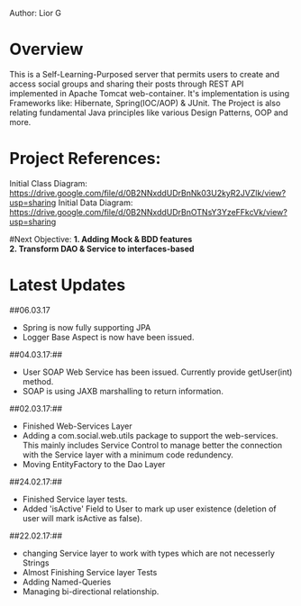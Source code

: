 Author: Lior G  

# Overview
This is a Self-Learning-Purposed server that permits users to create and access social groups and sharing their posts through REST API implemented in Apache Tomcat web-container. It's implementation is using Frameworks like: Hibernate, Spring(IOC/AOP) & JUnit. The Project is also relating fundamental Java principles like various Design Patterns, OOP and more. 

# Project References: 

Initial Class Diagram: https://drive.google.com/file/d/0B2NNxddUDrBnNk03U2kyR2JVZlk/view?usp=sharing
Initial Data Diagram: https://drive.google.com/file/d/0B2NNxddUDrBnOTNsY3YzeFFkcVk/view?usp=sharing  

#Next Objective: 
__1. Adding Mock & BDD features__ </br>
__2. Transform DAO & Service to interfaces-based__

# Latest Updates

##06.03.17
* Spring is now fully supporting JPA 
* Logger Base Aspect is now have been issued. 

##04.03.17:##
* User SOAP Web Service has been issued. Currently provide getUser(int) method. 
* SOAP is using JAXB marshalling to return information. 

##02.03.17:##
* Finished Web-Services Layer
* Adding a com.social.web.utils package to support the web-services. 
  This mainly includes Service Control to manage better the connection with the Service layer with a minimum code redundency.  
* Moving EntityFactory to the Dao Layer

##24.02.17:##
* Finished Service layer tests.
* Added 'isActive' Field to User to mark up user existence (deletion of user will mark isActive as false). 

##22.02.17:##
* changing Service layer to work with types which are not necesserly Strings
* Almost Finishing Service layer Tests 
* Adding Named-Queries 
* Managing bi-directional relationship. 




